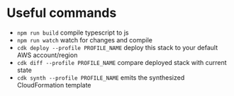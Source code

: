 # Useful commands

-   `npm run build` compile typescript to js
-   `npm run watch` watch for changes and compile
-   `cdk deploy --profile PROFILE_NAME` deploy this stack to your default AWS account/region
-   `cdk diff --profile PROFILE_NAME` compare deployed stack with current state
-   `cdk synth --profile PROFILE_NAME` emits the synthesized CloudFormation template
